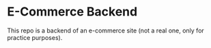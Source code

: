 # E-Commerce Backend

This repo is a backend of an e-commerce site (not a real one, only for practice purposes).